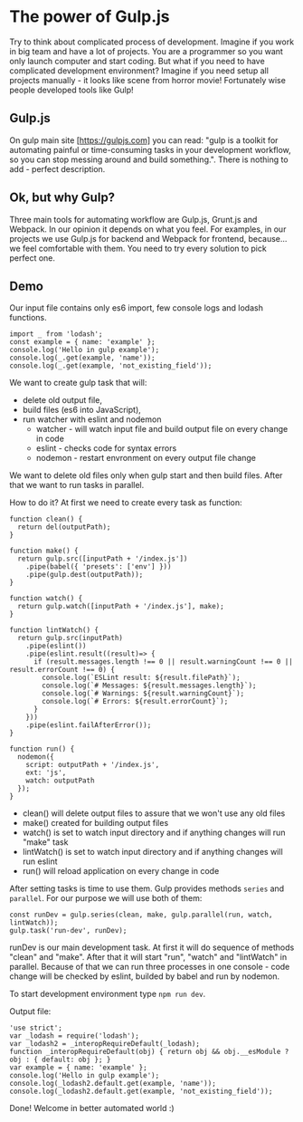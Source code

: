 # The power of Gulp.js
Try to think about complicated process of development. Imagine if you work in big 
team and have a lot of projects. You are a programmer so you want only launch computer and start coding. But what if you need to have complicated development 
environment? Imagine if you need setup all projects manually - it looks like
scene from horror movie! Fortunately wise people developed tools like Gulp!
 
## Gulp.js
On gulp main site [https://gulpjs.com] you can read: "gulp is a toolkit for 
automating painful or time-consuming tasks in your development workflow, 
so you can stop messing around and build something.". There is nothing to add - 
perfect description.

## Ok, but why Gulp?
Three main tools for automating workflow are Gulp.js, Grunt.js and Webpack. In 
our opinion it depends on what you feel. For examples, in our projects we use 
Gulp.js for backend and Webpack for frontend, because... we feel comfortable
with them. You need to try every solution to pick perfect one.
 
## Demo
Our input file contains only es6 import, few console logs and lodash functions.
```
import _ from 'lodash';
const example = { name: 'example' };
console.log('Hello in gulp example');
console.log(_.get(example, 'name'));
console.log(_.get(example, 'not_existing_field'));
```
We want to create gulp task that will: 
 - delete old output file,
 - build files (es6 into JavaScript),
 - run watcher with eslint and nodemon
    - watcher -  will watch input file and build output file on every change in code
    - eslint - checks code for syntax errors
    - nodemon - restart envronment on every output file change 
 
We want to delete old files only when gulp start and then build files. After that we 
want to run tasks in parallel. 

How to do it? At first we need to create every task as function:

```
function clean() {
  return del(outputPath);
}

function make() {
  return gulp.src([inputPath + '/index.js'])
    .pipe(babel({ 'presets': ['env'] }))
    .pipe(gulp.dest(outputPath));
}

function watch() {
  return gulp.watch([inputPath + '/index.js'], make);
}

function lintWatch() {
  return gulp.src(inputPath)
    .pipe(eslint())
    .pipe(eslint.result((result)=> {
      if (result.messages.length !== 0 || result.warningCount !== 0 || result.errorCount !== 0) {
        console.log(`ESLint result: ${result.filePath}`);
        console.log(`# Messages: ${result.messages.length}`);
        console.log(`# Warnings: ${result.warningCount}`);
        console.log(`# Errors: ${result.errorCount}`);
      }
    }))
    .pipe(eslint.failAfterError());
}

function run() {
  nodemon({
    script: outputPath + '/index.js',
    ext: 'js',
    watch: outputPath
  });
}
```
- clean() will delete output files to assure that we won't use any old files
- make() created for building output files
- watch() is set to watch input directory and if anything changes will run "make" task
- lintWatch() is set to watch input directory and if anything changes will run eslint
- run() will reload application on every change in code

After setting tasks is time to use them. Gulp provides methods ```series``` 
and ```parallel```. For our purpose we will use both of them:
```
const runDev = gulp.series(clean, make, gulp.parallel(run, watch, lintWatch));
gulp.task('run-dev', runDev);
```

runDev is our main development task. At first it will do sequence of methods 
"clean" and "make". After that it will start "run", "watch" and "lintWatch" 
in parallel. Because of that we can run three processes in one console - code 
change will be checked by eslint, builded by babel and run by nodemon. 

To start development environment type ```npm run dev```.

Output file:
```
'use strict';
var _lodash = require('lodash');
var _lodash2 = _interopRequireDefault(_lodash);
function _interopRequireDefault(obj) { return obj && obj.__esModule ? obj : { default: obj }; }
var example = { name: 'example' };
console.log('Hello in gulp example');
console.log(_lodash2.default.get(example, 'name'));
console.log(_lodash2.default.get(example, 'not_existing_field'));
```

Done! Welcome in better automated world :)
